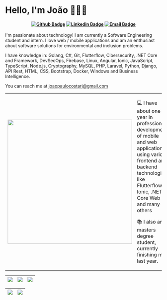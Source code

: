 # Hello, I'm João 👨🏻‍💻

<h4 align="center">
  
[![Github Badge](https://img.shields.io/badge/-Github-blue?style=for-the-badge&logo=Github&logoColor=white&link=https://github.com/Paranauerj/)]([https://www.facebook.com/seixasqlc/](https://github.com/Paranauerj/))
[![Linkedin Badge](https://img.shields.io/badge/-Linkedin-blue?style=for-the-badge&logo=Linkedin&logoColor=white&link=https://www.linkedin.com/in/jo%C3%A3o-paulo-costa-448271169/)](https://www.linkedin.com/in/jo%C3%A3o-paulo-costa-448271169/)
[![Email Badge](https://img.shields.io/badge/-Gmail-blue?style=for-the-badge&logo=Gmail&logoColor=white&link=joaopaulocostarj@gmail.com)](joaopaulocostarj@gmail.com)

</h4>


I'm passionate about technology! I am currently a Software Engineering student and intern. I love web / mobile applications and am an enthusiast about software solutions for environmental and inclusion problems.

I have knowledge in: Golang, C#, Git, Flutterflow, Cibersecurity, .NET Core and Framework, DevSecOps, Firebase, Linux, Angular, Ionic, JavaScript, TypeScript, Node.js, Cryptography, MySQL, PHP, Laravel, Python, Django, API Rest, HTML, CSS, Bootstrap, Docker, Windows and Business Intelligence.

You can reach me at joaopaulocostarj@gmail.com

<table border="0" cellspacing="0" cellpadding="0">
  <tr>
    <td style="border: 0";>
      <img width="400" src="https://github.com/TheDudeThatCode/TheDudeThatCode/blob/master/Assets/Hi.gif" />
    </td>
    <td style="border: 0";>
      <p>
        💻 I have about one year in professional development of mobile and web applications using various frontend and backend technologies, like Flutterflow, Ionic, .NET Core Web and many others
      </p>
      <p>
        📚 I also am a masters degree student, currently finishing my last year.
      </p>
    </td>
  </tr>
</table>

| ![](http://github-profile-summary-cards.vercel.app/api/cards/stats?username=Paranauerj&theme=nord_dark) | ![](http://github-profile-summary-cards.vercel.app/api/cards/repos-per-language?username=Paranauerj&hide=Html&theme=nord_dark) | ![](http://github-profile-summary-cards.vercel.app/api/cards/most-commit-language?username=Paranauerj&theme=nord_dark) |
| :-: | :-: | :-: |

| ![](http://github-profile-summary-cards.vercel.app/api/cards/profile-details?username=Paranauerj&theme=nord_dark) | ![](https://github-readme-streak-stats.herokuapp.com/?user=Paranauerj&hide_border=true&date_format=M%20j%5B%2C%20Y%5D&background=2D3742&stroke=2D3742&ring=6bbbca&fire=6bbbca&currStreakNum=fff&sideNums=6bbbca&currStreakLabel=6bbbca&sideLabels=fff&dates=fff) |
| :-: | :-: |

